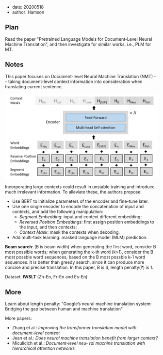 - date: 20200518 
- author: Hamson

## Plan
Read the paper "Pretrained Language Models for Document-Level Neural Machine Translation", and then investigate for similar works, i.e., PLM for MT.

## Notes
This paper focuses on Document-level Neural Machine Translation (NMT) -- taking document-level context information into consideration when translating current sentence.

![Model Framework](figs/PLM_DL_NMT.png)

Incorporating large contexts could result in unstable training and introduce much irrelevant information. To alleviate these, the authors propose:

- Use BERT to initialize parameters of the encoder and fine-tune later.   
- Use one single encoder to encode the concatenation of input and contexts, and add the following manipulation:
   - *Segment Embedding*: input and context different embedding;
   - *Reversed Position Embeddings*: first assign position embeddings to the input, and then contexts;
   - *Context Mask*: mask the contexts when decoding.
- Add multi-task learning: masked language model (MLM) prediction.


**Beam search**: (B is beam width) when generating the first word, consider B most possible words; when generating the k-th word (k>1), consider the B most possble word sequences, based on the B most possble k-1 word sequences. It is better than greedy search, since it can produce more concise and precise translation. In this paper, B is 4, length penalty(**?**) is 1.

Dataset: **IWSLT** (Zh-En, Fr-En and Es-En)
## More
Learn about length penalty: "Google’s neural machine translation system: Bridging the gap between human and machine translation"

More papers:

- Zhang et al.: *Improving the transformer translation model with document-level context*
- Jean et al.: *Does neural machine translation benefit from larger context?*
- Miculicich et al.: *Document-level neu- ral machine translation with hierarchical attention networks*